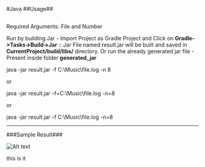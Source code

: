 #Java
##Usage##
##
Required Arguments: File and Number

Run by building Jar - Import Project as Gradle Project and Click on **Gradle->Tasks->Build->Jar** :: Jar File named result.jar will be built and saved in **CurrentProject/build/libs/** directory. Or run the already generated jar file - Present inside folder **generated_jar**

java -jar result.jar -f C:\Music\file.log -n 8

or 

java -jar result.jar -f=C:\Music\file.log -n=8

or 

java -jar result.jar -f C:\Music\file.log -n=8


---
###Sample Result###

![Alt text](https://i.ibb.co/2Nzsh9q/result.png)

this is it